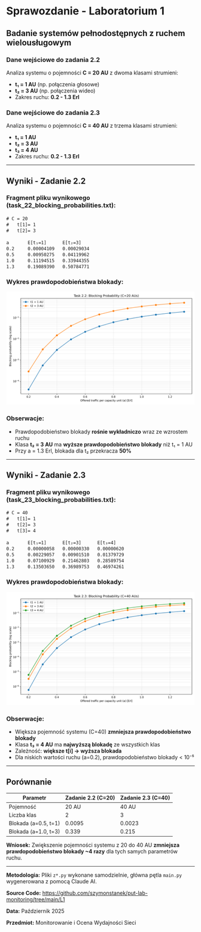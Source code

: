 # Sprawozdanie - Laboratorium 1
## Badanie systemów pełnodostępnych z ruchem wielousługowym

### Dane wejściowe do zadania 2.2
Analiza systemu o pojemności **C = 20 AU** z dwoma klasami strumieni:
- **t₁ = 1 AU** (np. połączenia głosowe)
- **t₂ = 3 AU** (np. połączenia wideo)
- Zakres ruchu: **0.2 - 1.3 Erl**

### Dane wejściowe do zadania 2.3
Analiza systemu o pojemności **C = 40 AU** z trzema klasami strumieni:
- **t₁ = 1 AU**
- **t₂ = 3 AU**
- **t₃ = 4 AU**
- Zakres ruchu: **0.2 - 1.3 Erl**

---

## Wyniki - Zadanie 2.2

### Fragment pliku wynikowego (task_22_blocking_probabilities.txt):
```
# C = 20
#	t[1]= 1
#	t[2]= 3

a       E[t₁=1]      E[t₂=3]
0.2     0.00004109   0.00029034
0.5     0.00950275   0.04119962
1.0     0.11194515   0.33944355
1.3     0.19089390   0.50784771
```

### Wykres prawdopodobieństwa blokady:

![Task 2.2 Plot](task_22_plot.png)

### Obserwacje:
- Prawdopodobieństwo blokady **rośnie wykładniczo** wraz ze wzrostem ruchu
- Klasa **t₂ = 3 AU** ma **wyższe prawdopodobieństwo blokady** niż t₁ = 1 AU
- Przy a = 1.3 Erl, blokada dla t₂ przekracza **50%**

---

## Wyniki - Zadanie 2.3

### Fragment pliku wynikowego (task_23_blocking_probabilities.txt):
```
# C = 40
#	t[1]= 1
#	t[2]= 3
#	t[3]= 4

a       E[t₁=1]      E[t₂=3]      E[t₃=4]
0.2     0.00000058   0.00000330   0.00000620
0.5     0.00229057   0.00901510   0.01379729
1.0     0.07100929   0.21462803   0.28589754
1.3     0.13503650   0.36989753   0.46974261
```

### Wykres prawdopodobieństwa blokady:

![Task 2.3 Plot](task_23_plot.png)

### Obserwacje:
- Większa pojemność systemu (C=40) **zmniejsza prawdopodobieństwo blokady**
- Klasa **t₃ = 4 AU** ma **najwyższą blokadę** ze wszystkich klas
- Zależność: **większe t[i] → wyższa blokada**
- Dla niskich wartości ruchu (a=0.2), prawdopodobieństwo blokady < 10⁻⁵

---

## Porównanie

| Parametr | Zadanie 2.2 (C=20) | Zadanie 2.3 (C=40) |
|----------|-------------------|-------------------|
| Pojemność | 20 AU | 40 AU |
| Liczba klas | 2 | 3 |
| Blokada (a=0.5, t=1) | 0.0095 | 0.0023 |
| Blokada (a=1.0, t=3) | 0.339 | 0.215 |

**Wniosek:** Zwiększenie pojemności systemu z 20 do 40 AU **zmniejsza prawdopodobieństwo blokady ~4 razy** dla tych samych parametrów ruchu.

---
**Metodologia:** Pliki ```z*.py``` wykonane samodzielnie, główna pętla ```main.py``` wygenerowana z pomocą Claude AI.

**Source Code:** https://github.com/szymonstanek/put-lab-monitoring/tree/main/L1 

**Data:** Październik 2025

**Przedmiot:** Monitorowanie i Ocena Wydajności Sieci